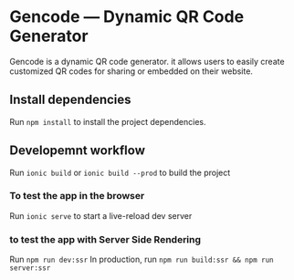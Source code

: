 # Gencode — Dynamic QR Code Generator
Gencode is a dynamic QR code generator. it allows users to easily create customized QR codes for sharing or embedded on their website.

## Install dependencies
Run `npm install` to install the project dependencies.

## Developemnt workflow
Run `ionic build` or `ionic build --prod` to build the project

### To test the app in the browser
Run `ionic serve` to start a live-reload dev server

### to test the app with Server Side Rendering
Run `npm run dev:ssr`
In production, run `npm run build:ssr && npm run server:ssr` 

